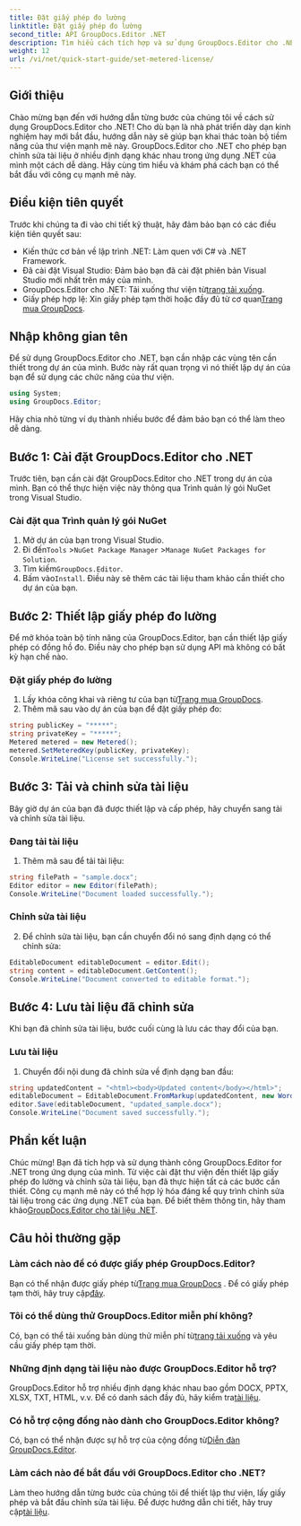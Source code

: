 ```yaml
---
title: Đặt giấy phép đo lường
linktitle: Đặt giấy phép đo lường
second_title: API GroupDocs.Editor .NET
description: Tìm hiểu cách tích hợp và sử dụng GroupDocs.Editor cho .NET với hướng dẫn toàn diện của chúng tôi. Mở khóa các tính năng chỉnh sửa tài liệu mạnh mẽ trong các ứng dụng .NET của bạn.
weight: 12
url: /vi/net/quick-start-guide/set-metered-license/
---
```

## Giới thiệu
Chào mừng bạn đến với hướng dẫn từng bước của chúng tôi về cách sử dụng GroupDocs.Editor cho .NET! Cho dù bạn là nhà phát triển dày dạn kinh nghiệm hay mới bắt đầu, hướng dẫn này sẽ giúp bạn khai thác toàn bộ tiềm năng của thư viện mạnh mẽ này. GroupDocs.Editor cho .NET cho phép bạn chỉnh sửa tài liệu ở nhiều định dạng khác nhau trong ứng dụng .NET của mình một cách dễ dàng. Hãy cùng tìm hiểu và khám phá cách bạn có thể bắt đầu với công cụ mạnh mẽ này.
## Điều kiện tiên quyết
Trước khi chúng ta đi vào chi tiết kỹ thuật, hãy đảm bảo bạn có các điều kiện tiên quyết sau:
- Kiến thức cơ bản về lập trình .NET: Làm quen với C# và .NET Framework.
- Đã cài đặt Visual Studio: Đảm bảo bạn đã cài đặt phiên bản Visual Studio mới nhất trên máy của mình.
-  GroupDocs.Editor cho .NET: Tải xuống thư viện từ[trang tải xuống](https://releases.groupdocs.com/editor/net/).
-  Giấy phép hợp lệ: Xin giấy phép tạm thời hoặc đầy đủ từ cơ quan[Trang mua GroupDocs](https://purchase.groupdocs.com/temporary-license/).
## Nhập không gian tên
Để sử dụng GroupDocs.Editor cho .NET, bạn cần nhập các vùng tên cần thiết trong dự án của mình. Bước này rất quan trọng vì nó thiết lập dự án của bạn để sử dụng các chức năng của thư viện.
```csharp
using System;
using GroupDocs.Editor;
```
Hãy chia nhỏ từng ví dụ thành nhiều bước để đảm bảo bạn có thể làm theo dễ dàng.
## Bước 1: Cài đặt GroupDocs.Editor cho .NET
Trước tiên, bạn cần cài đặt GroupDocs.Editor cho .NET trong dự án của mình. Bạn có thể thực hiện việc này thông qua Trình quản lý gói NuGet trong Visual Studio.
### Cài đặt qua Trình quản lý gói NuGet
1. Mở dự án của bạn trong Visual Studio.
2.  Đi đến`Tools` >`NuGet Package Manager` >`Manage NuGet Packages for Solution`.
3.  Tìm kiếm`GroupDocs.Editor`.
4.  Bấm vào`Install`.
Điều này sẽ thêm các tài liệu tham khảo cần thiết cho dự án của bạn.
## Bước 2: Thiết lập giấy phép đo lường
Để mở khóa toàn bộ tính năng của GroupDocs.Editor, bạn cần thiết lập giấy phép có đồng hồ đo. Điều này cho phép bạn sử dụng API mà không có bất kỳ hạn chế nào.
### Đặt giấy phép đo lường
1.  Lấy khóa công khai và riêng tư của bạn từ[Trang mua GroupDocs](https://purchase.groupdocs.com/temporary-license/).
2. Thêm mã sau vào dự án của bạn để đặt giấy phép đo:
```csharp
string publicKey = "*****";
string privateKey = "*****";
Metered metered = new Metered();
metered.SetMeteredKey(publicKey, privateKey);
Console.WriteLine("License set successfully.");
```
## Bước 3: Tải và chỉnh sửa tài liệu
Bây giờ dự án của bạn đã được thiết lập và cấp phép, hãy chuyển sang tải và chỉnh sửa tài liệu.
### Đang tải tài liệu
1. Thêm mã sau để tải tài liệu:
```csharp
string filePath = "sample.docx";
Editor editor = new Editor(filePath);
Console.WriteLine("Document loaded successfully.");
```
### Chỉnh sửa tài liệu
2. Để chỉnh sửa tài liệu, bạn cần chuyển đổi nó sang định dạng có thể chỉnh sửa:
```csharp
EditableDocument editableDocument = editor.Edit();
string content = editableDocument.GetContent();
Console.WriteLine("Document converted to editable format.");
```
## Bước 4: Lưu tài liệu đã chỉnh sửa
Khi bạn đã chỉnh sửa tài liệu, bước cuối cùng là lưu các thay đổi của bạn.
### Lưu tài liệu
1. Chuyển đổi nội dung đã chỉnh sửa về định dạng ban đầu:
```csharp
string updatedContent = "<html><body>Updated content</body></html>";
editableDocument = EditableDocument.FromMarkup(updatedContent, new WordProcessingSaveOptions());
editor.Save(editableDocument, "updated_sample.docx");
Console.WriteLine("Document saved successfully.");
```
## Phần kết luận
 Chúc mừng! Bạn đã tích hợp và sử dụng thành công GroupDocs.Editor for .NET trong ứng dụng của mình. Từ việc cài đặt thư viện đến thiết lập giấy phép đo lường và chỉnh sửa tài liệu, bạn đã thực hiện tất cả các bước cần thiết. Công cụ mạnh mẽ này có thể hợp lý hóa đáng kể quy trình chỉnh sửa tài liệu trong các ứng dụng .NET của bạn. Để biết thêm thông tin, hãy tham khảo[GroupDocs.Editor cho tài liệu .NET](https://tutorials.groupdocs.com/editor/net/).
## Câu hỏi thường gặp
### Làm cách nào để có được giấy phép GroupDocs.Editor?
 Bạn có thể nhận được giấy phép từ[Trang mua GroupDocs](https://purchase.groupdocs.com/buy) . Để có giấy phép tạm thời, hãy truy cập[đây](https://purchase.groupdocs.com/temporary-license/).
### Tôi có thể dùng thử GroupDocs.Editor miễn phí không?
 Có, bạn có thể tải xuống bản dùng thử miễn phí từ[trang tải xuống](https://releases.groupdocs.com/) và yêu cầu giấy phép tạm thời.
### Những định dạng tài liệu nào được GroupDocs.Editor hỗ trợ?
 GroupDocs.Editor hỗ trợ nhiều định dạng khác nhau bao gồm DOCX, PPTX, XLSX, TXT, HTML, v.v. Để có danh sách đầy đủ, hãy kiểm tra[tài liệu](https://tutorials.groupdocs.com/editor/net/).
### Có hỗ trợ cộng đồng nào dành cho GroupDocs.Editor không?
 Có, bạn có thể nhận được sự hỗ trợ của cộng đồng từ[Diễn đàn GroupDocs.Editor](https://forum.groupdocs.com/c/editor/20).
### Làm cách nào để bắt đầu với GroupDocs.Editor cho .NET?
 Làm theo hướng dẫn từng bước của chúng tôi để thiết lập thư viện, lấy giấy phép và bắt đầu chỉnh sửa tài liệu. Để được hướng dẫn chi tiết, hãy truy cập[tài liệu](https://tutorials.groupdocs.com/editor/net/).